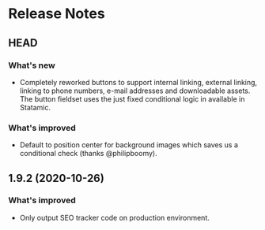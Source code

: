 # Release Notes

## HEAD

### What's new
- Completely reworked buttons to support internal linking, external linking, linking to phone numbers, e-mail addresses and downloadable assets. The button fieldset uses the just fixed conditional logic in available in Statamic.

### What's improved
- Default to position center for background images which saves us a conditional check (thanks @philipboomy).


## 1.9.2 (2020-10-26)

### What's improved
- Only output SEO tracker code on production environment.

